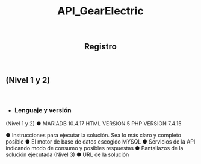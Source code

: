 <H1 align="center"> API_GearElectric </H1>
<br>
<h2 align="center">Registro</h2>
<br>
<h2>(Nivel 1 y 2)</h2>
<br>

- <h3>Lenguaje y versión</h3>
(Nivel 1 y 2)
● MARIADB 10.4.17
HTML VERSION 5
PHP VERSION 7.4.15

● Instrucciones para ejecutar la solución. Sea lo más claro y completo posible
● El motor de base de datos escogido
MYSQL
● Servicios de la API indicando modo de consumo y posibles respuestas
● Pantallazos de la solución ejecutada
(Nivel 3)
● URL de la solución
